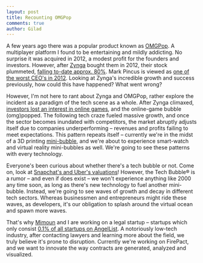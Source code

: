```yaml
---
layout: post
title: Recounting OMGPop
comments: true
author: Gilad
---
```


A few years ago there was a popular product known as [OMGPop](http://www.crunchbase.com/organization/omgpop). A multiplayer platform I found to be entertaining and mildly addicting. No surprise it was acquired in 2012, a modest profit for the founders and investors. However, after [Zynga](zynga.com) bought them in 2012, their stock plummeted, [falling to-date approx. 80%](https://www.google.com/finance?chdnp=1&chdd=1&chds=1&chdv=1&chvs=maximized&chdeh=0&chfdeh=0&chdet=1406779279154&chddm=233317&chls=IntervalBasedLine&q=NASDAQ:ZNGA&ntsp=0&ei=gb_ZU5jHOYjCrQGevoC4CA). Mark Pincus is viewed as [one of the worst CEO's in 2012](http://www.businessweek.com/articles/2012-12-13/the-worst-ceos-of-2012). Looking at Zynga's incredible growth and success previously, how could this have happened? What went wrong? 

However, I'm not here to rant about Zynga and OMGPop, rather explore the incident as a paradigm of the tech scene as a whole. After Zynga climaxed, [investors lost an interest in online games](http://www.digi-capital.com/), and the online-game bubble (omg)popped. The following tech craze fueled massive growth, and once the sector becomes inundated with competitors, the market abruptly adjusts itself due to companies underperforming – revenues and profits failing to meet expectations. This pattern repeats itself – currently we're in the midst of a 3D printing [mini-bubble](http://www.3ders.org/pricecompare/3dprinters/), and we're about to experience smart-watch and virtual reality mini-bubbles as well. We're going to see these patterns with every technology. 

Everyone's been curious about whether there's a tech bubble or not. Come on, look at [Snapchat's and Uber's valuations](http://techcrunch.com/2014/07/30/snapchat-in-talks-with-alibaba-joins-the-10-billion-valuation-club/)! However, the Tech Bubble® is a rumor – and even if does exist – we won't experience anything like 2000 any time soon, as long as there's new technology to fuel another mini-bubble. Instead, we're going to see waves of growth and decay in different tech sectors. Whereas businessmen and entrepreneurs might ride these waves,  as developers, it's our obligation to splash around the virtual ocean and spawn more waves. 

That's why [Mimoun](http://mimouncadosch.github.io/) and I are working on a legal startup – startups which only consist [0.1% of all startups on AngelList](https://angel.co/companies?markets[]=Legal). A notoriously low-tech industry, after contacting lawyers and learning more about the field, we truly believe it's prone to disruption. Currently we're working on FirePact, and we want to innovate the way contracts are generated, analyzed and visualized. 
